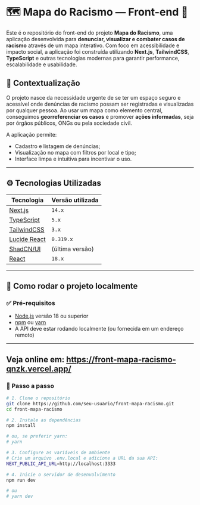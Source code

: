 # 🗺️ Mapa do Racismo — Front-end 🌈

Este é o repositório do front-end do projeto **Mapa do Racismo**, uma aplicação desenvolvida para **denunciar, visualizar e combater casos de racismo** através de um mapa interativo. Com foco em acessibilidade e impacto social, a aplicação foi construída utilizando **Next.js**, **TailwindCSS**, **TypeScript** e outras tecnologias modernas para garantir performance, escalabilidade e usabilidade.

## 📌 Contextualização

O projeto nasce da necessidade urgente de se ter um espaço seguro e acessível onde denúncias de racismo possam ser registradas e visualizadas por qualquer pessoa. Ao usar um mapa como elemento central, conseguimos **georreferenciar os casos** e promover **ações informadas**, seja por órgãos públicos, ONGs ou pela sociedade civil.

A aplicação permite:
- Cadastro e listagem de denúncias;
- Visualização no mapa com filtros por local e tipo;
- Interface limpa e intuitiva para incentivar o uso.

---

## ⚙️ Tecnologias Utilizadas

| Tecnologia         | Versão utilizada     |
|--------------------|----------------------|
| [Next.js](https://nextjs.org/)          | `14.x`                |
| [TypeScript](https://www.typescriptlang.org/)     | `5.x`                 |
| [TailwindCSS](https://tailwindcss.com/)          | `3.x`                 |
| [Lucide React](https://lucide.dev/)              | `0.319.x`             |
| [ShadCN/UI](https://ui.shadcn.dev/)              | (última versão)       |
| [React](https://react.dev/)                     | `18.x`                |

---

## 🚀 Como rodar o projeto localmente

### ✅ Pré-requisitos

- [Node.js](https://nodejs.org/en/) versão 18 ou superior
- [npm](https://www.npmjs.com/) ou [yarn](https://yarnpkg.com/)
- A API deve estar rodando localmente (ou fornecida em um endereço remoto)

---
Veja online em: https://front-mapa-racismo-qnzk.vercel.app/
---

### 👣 Passo a passo

```bash
# 1. Clone o repositório
git clone https://github.com/seu-usuario/front-mapa-racismo.git
cd front-mapa-racismo

# 2. Instale as dependências
npm install

# ou, se preferir yarn:
# yarn

# 3. Configure as variáveis de ambiente
# Crie um arquivo .env.local e adicione a URL da sua API:
NEXT_PUBLIC_API_URL=http://localhost:3333

# 4. Inicie o servidor de desenvolvimento
npm run dev

# ou
# yarn dev
